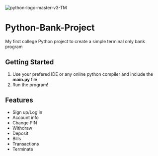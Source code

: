 ![python-logo-master-v3-TM](https://github.com/user-attachments/assets/d7684769-22e4-404f-8774-a51998beb5e0)



# Python-Bank-Project
My first college Python project to create a simple terminal only bank program



## Getting Started
1. Use your prefered IDE or any online python compiler and include the **main.py** file
2. Run the program!

## Features
- Sign up/Log in
- Account info
- Change PIN
- Withdraw
- Deposit
- Bills
- Transactions
- Terminate
